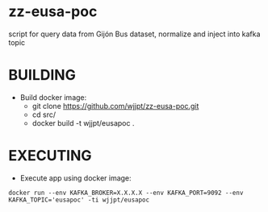 # zz-eusa-poc

script for query data from Gijón Bus dataset, normalize and inject into kafka topic

# BUILDING

- Build docker image:
  * git clone https://github.com/wjjpt/zz-eusa-poc.git
  * cd src/
  * docker build -t wjjpt/eusapoc .

# EXECUTING

- Execute app using docker image:

`docker run --env KAFKA_BROKER=X.X.X.X --env KAFKA_PORT=9092 --env KAFKA_TOPIC='eusapoc' -ti wjjpt/eusapoc`

